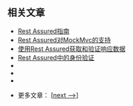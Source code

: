 ## 相关文章

+ [Rest Assured指南](docs/RestAssured指南.md)
+ [Rest Assured对MockMvc的支持](docs/RestAssured对MockMvc的支持.md)
+ [使用Rest Assured获取和验证响应数据](docs/使用RestAssured获取和验证响应数据.md)
+ [Rest Assured中的身份验证](docs/RestAssured中的身份验证.md)
+ []()
+ []()
+ []()

- 更多文章： [[next -->]](../rest-assured-selenium/README.md)
